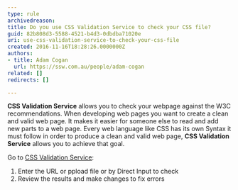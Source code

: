 ```yaml
---
type: rule
archivedreason: 
title: Do you use CSS Validation Service to check your CSS file?
guid: 82b808d3-5588-4521-b4d3-0dbdba71020e
uri: use-css-validation-service-to-check-your-css-file
created: 2016-11-16T18:28:26.0000000Z
authors:
- title: Adam Cogan
  url: https://ssw.com.au/people/adam-cogan
related: []
redirects: []

---
```


**CSS Validation Service** allows you to check your webpage against the W3C recommendations. When developing web pages you want to create a clean and valid web page. It makes it easier for someone else to read and add new parts to a web page. Every web language like CSS has its own Syntax it must follow in order to produce a clean and valid web page,  **CSS Validation Service** allows you to achieve that goal.

<!--endintro-->

Go to [CSS Validation Service](http&#58;//jigsaw.w3.org/css-validator/):

1. Enter the URL or ppload file or by Direct Input to check
2. Review the results and make changes to fix errors
